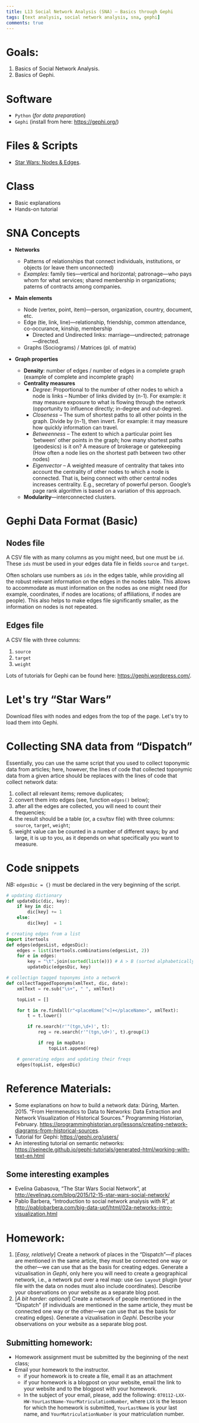```yaml
---
title: L13 Social Network Analysis (SNA) — Basics through Gephi
tags: [text analysis, social network analysis, sna, gephi]
comments: true
---
```


# Goals:

1. Basics of Social Network Analysis.
2. Basics of Gephi.

# Software

* `Python` (*for data preparation*)
* `Gephi` (install from here: <https://gephi.org/>)

# Files & Scripts

* [Star Wars: Nodes & Edges](/files/13/sw_network_data_updated_2019_06_23.zip).

# Class

* Basic explanations
* Hands-on tutorial

# SNA Concepts

* **Networks**
  * Patterns of relationships that connect individuals, institutions, or objects (or leave them unconnected)
  * *Examples*: family ties—vertical and horizontal; patronage—who pays whom for what services; shared membership in organizations; paterns of contracts among companies.

* **Main elements**
  * Node (vertex, point, item)—person, organization, country, document, etc.
  * Edge (tie, link, line)—relationship, friendship, common attendance, co-occurance, kinship, membership
    * Directed and Undirected links: marriage—undirected; patronage—directed.
  * Graphs (Sociograms) / Matrices (pl. of matrix)

* **Graph properties**
  * **Density**: number of edges / number of edges in a complete graph (example of complete and incomplete graph)
  * **Centrality measures**
    * *Degree*: Proportional to the number of other nodes to which a node is links – Number of links divided by (n-1). For example: it may measure exposure to what is flowing through the network (opportunity to influence directly; in-degree and out-degree).
    * *Closeness* – The sum of shortest paths to all other points in the graph. Divide by (n-1), then invert. For example: it may measure how quickly information can travel.
    * *Betweenness* – The extent to which a particular point lies ‘between’ other points in the graph; how many shortest paths (geodesics) is it on? A measure of brokerage or gatekeeping (How often a node lies on the shortest path between two other nodes)
    * *Eigenvector* – A weighted measure of centrality that takes into account the centrality of other nodes to which a node is connected.  That is, being connect with other central nodes increases centrality.  E.g., secretary of powerful person.  Google’s page rank algorithm is based on a variation of this approach.
  * **Modularity**—interconnected clusters.

# Gephi Data Format (Basic)

## Nodes file

A CSV file with as many columns as you might need, but one must be `id`. These `ids` must be used in your edges data file in fields `source` and `target`.

Often scholars use numbers as `ids` in the edges table, while providing all the robust relevant information on the edges in the nodes table. This allows to accommodate as must information on the nodes as one might need (for example, coordinates, if nodes are locations; of affiliations, if nodes are people). This also helps to make edges file significantly smaller, as the information on nodes is not repeated.

## Edges file

A CSV file with three columns:

1) `source`
2) `target`
3) `weight`

Lots of tutorials for Gephi can be found here: <https://gephi.wordpress.com/>.

# Let's try “Star Wars”

Download files with nodes and edges from the top of the page. Let's try to load them into Gephi.

# Collecting SNA data from “Dispatch”

Essentially, you can use the same script that you used to collect toponymic data from articles; here, however, the lines of code that collected toponymic data from a given artice should be replaces with the lines of code that collect network data:

1) collect all relevant items; remove duplicates;
2) convert them into edges (see, function `edges()` below);
3) after all the edges are collected, you will need to count their frequencies;
4) the result should be a table (or, a csv/tsv file) with three columns: `source`, `target`, `weight`;
5) weight value can be counted in a number of different ways; by and large, it is up to you, as it depends on what specifically you want to measure.

# Code snippets

*NB:* `edgesDic = {}` must be declared in the very beginning of the script.

``` python
# updating dictionary
def updateDic(dic, key):
    if key in dic:
        dic[key] += 1
    else:
        dic[key]  = 1

# creating edges from a list
import itertools
def edges(edgesList, edgesDic):
    edges = list(itertools.combinations(edgesList, 2))
    for e in edges:
        key = "\t".join(sorted(list(e))) # A > B (sorted alphabetically, to avoid cases of B > A)
        updateDic(edgesDic, key)

# collectign tagged toponyms into a network
def collectTaggedToponyms(xmlText, dic, date):
    xmlText = re.sub("\s+", " ", xmlText)

    topList = []

    for t in re.findall(r"<placeName[^<]+</placeName>", xmlText):
        t = t.lower()

        if re.search(r'"(tgn,\d+)', t):
            reg = re.search(r'"(tgn,\d+)', t).group(1)

            if reg in mapData:
                topList.append(reg)

    # generating edges and updating their freqs
    edges(topList, edgesDic)
```

# Reference Materials:

* Some explanations on how to build a network data: Düring, Marten. 2015. “From Hermeneutics to Data to Networks: Data Extraction and Network Visualization of Historical Sources.” Programming Historian, February. <https://programminghistorian.org/lessons/creating-network-diagrams-from-historical-sources>.
* Tutorial for Gephi: <https://gephi.org/users/>
* An interesting tutorial on semantic networks: <https://seinecle.github.io/gephi-tutorials/generated-html/working-with-text-en.html>

## Some interesting examples

* Evelina Gabasova, “The Star Wars Social Network”, at <http://evelinag.com/blog/2015/12-15-star-wars-social-network/>
* Pablo Barbera, “Introduction to social network analysis with R”, at <http://pablobarbera.com/big-data-upf/html/02a-networks-intro-visualization.html>

# Homework:

1. [*Easy, relatively*] Create a network of places in the “Dispatch”—if places are mentioned in the same article, they must be connected one way or the other—we can use that as the basis for creating edges. Generate a vizualisation in *Gephi*, only here you will need to create a geographical network, i.e., a network put over a real map: use `Geo Layout` plugin (your file with the data on nodes must also include coordinates). Describe your observations on your website as a separate blog post.
1. [*A bit harder: optional*] Create a network of people mentioned in the “Dispatch” (if individuals are mentioned in the same article, they must be connected one way or the other—we can use that as the basis for creating edges). Generate a vizualisation in *Gephi*. Describe your observations on your website as a separate blog post.

## Submitting homework:

* Homework assignment must be submitted by the beginning of the next class;
* Email your homework to the instructor.
	* if your homework is to create a file, email it as an attachment
	* if your homework is a blogpost on your website, email the link to your website and to the blogpost with your homework.
	*  In the subject of your email, please, add the following: `070112-LXX-HW-YourLastName-YourMatriculationNumber`, where `LXX` is the lesson for which the homework is submitted, `YourLastName` is your last name, and `YourMatriculationNumber` is your matriculation number.